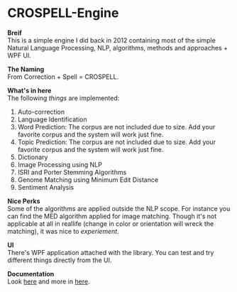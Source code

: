 # CROSPELL-Engine

<strong>Breif</strong>
<br/>This is a simple engine I did back in 2012 containing most of the simple Natural Language Processing, NLP, algorithms, methods and approaches + WPF UI.

<strong>The Naming</strong>
<br/>From Correction + Spell = CROSPELL.

<strong>What's in here</strong>
<br/>The following <i>things</i> are implemented:
<ol>
<li/>Auto-correction
<li/>Language Identification
<li/>Word Prediction: The corpus are not included due to size. Add your favorite corpus and the system will work just fine.
<li/>Topic Prediction: The corpus are not included due to size. Add your favorite corpus and the system will work just fine.
<li/>Dictionary
<li/>Image Processing using NLP
<li/>ISRI and Porter Stemming Algorithms
<li/>Genome Matching using Minimum Edit Distance
<li/>Sentiment Analysis
</ol>


<strong>Nice Perks</strong>
<br/>Some of the algorithms are applied outside the NLP scope. For instance you can find the MED algorithm applied for image matching. Though it's not applicable at all in reallife (change in color or orientation will wreck the matching), it was nice to <i>experiement</i>.

<strong>UI</strong>
<br/>There's WPF application attached with the library. You can test and try different things directly from the UI.

<strong>Documentation</strong>
<br/>Look <a href="https://mohammadshakergtr.wordpress.com/2014/03/27/crospell-engine-natural-language-processing-engine/">here</a> and more in <a href="http://www.slideshare.net/ZGTRZGTR/crospell-all">here</a>.
